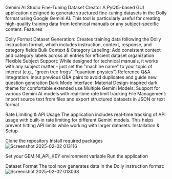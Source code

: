 Gemini AI Studio Fine-Tuning Dataset Creator
A PyQt5-based GUI application designed to generate structured fine-tuning datasets in the Dolly format using Google Gemini AI. This tool is particularly useful for creating high-quality training data from technical manuals or any subject-specific content.
Features

Dolly Format Dataset Generation: Creates training data following the Dolly instruction format, which includes instruction, context, response, and category fields
Bulk Context & Category Labeling: Add consistent context and category labels across all entries for efficient dataset organization
Flexible Subject Support: While designed for technical manuals, it works with any subject matter - just set the "machine name" to your topic of interest (e.g., "green tree frogs", "quantum physics")
Reference Q&A Integration: Input previous Q&A pairs to avoid duplicates and guide new question generation
Dark Mode Interface: Material Design-inspired dark theme for comfortable extended use
Multiple Gemini Models: Support for various Gemini AI models with real-time rate limit tracking
File Management: Import source text from files and export structured datasets in JSON or text format

Rate Limiting & API Usage
The application includes real-time tracking of API usage with built-in rate limiting for different Gemini models. This helps prevent hitting API limits while working with larger datasets.
Installation & Setup

Clone the repository
Install required packages![Screenshot 2025-02-02 013116](https://github.com/user-attachments/assets/8cb04008-a886-417b-b906-b4688aaa0756)

Set your GEMINI_API_KEY environment variable
Run the application

Dataset Format
The tool now generates data in the Dolly instruction format:
![Screenshot 2025-02-02 013038](https://github.com/user-attachments/assets/aa07fe50-8028-419e-931b-a47a4725ebe1)
